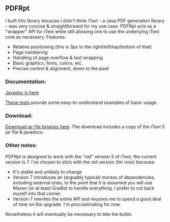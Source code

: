 ## PDFRpt

I built this library because I didn't think iText - a Java PDF generation library - was very concise & straightforward for my use case. PDFRpt acts as a "wrapper" API for iText while still allowing one to use the underlying iText core as necessary. Features:

* Relative positioning (this is 3px to the right/left/top/bottom of that)
* Page numbering
* Handling of page overflow & text wrapping
* Basic graphics, fonts, colors, etc.
* Precise control & alignment, down to the pixel

### Documentation:
[Javadoc is here](https://zaboople.github.io/javadoc/pdfrpt/overview-summary.html)

[These tests](https://github.com/zaboople/pdfrpt/tree/master/java/org/tmotte/pdfrpt/test/report) provide some easy-to-understand examples of basic usage.

### Download:
[Download jar file binaries here](https://zaboople.github.io/downloads/pdfrpt.1.0.1.zip). The download includes a copy of the iText 5 jar file & javadocs.

### Other notes:
PDFRpt is designed to work with the "old" version 5 of iText; the current version is 7. I've chosen to stick with the old version (for now) because:
  - It's stable and unlikely to change
  - Version 7 introduces an (arguably typical) morass of dependencies, including external ones, to the point that it is assumed you will use Maven (or at least Gradle) to handle everything. I prefer to not back myself into that corner.
  - Version 7 rewrites the entire API and requires me to spend a good deal of time on the upgrade. I'm procrastinating for now.

Nonetheless it will eventually be necessary to bite the bullet.